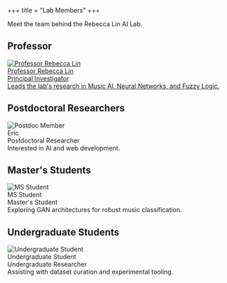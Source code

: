 +++
title = "Lab Members"
+++

Meet the team behind the Rebecca Lin AI Lab.

## Professor

<div class="members-grid">
  <a href="about-professor/" class="member-card-link">
    <div class="member-card clickable">
      <img class="member-photo" src="/img/placeholder.png" alt="Professor Rebecca Lin">
      <div class="member-body">
        <div class="member-name">Professor Rebecca Lin</div>
        <div class="member-role">Principal Investigator</div>
        <div class="member-bio">Leads the lab's research in Music AI, Neural Networks, and Fuzzy Logic.</div>
      </div>
    </div>
  </a>
</div>

## Postdoctoral Researchers

<div class="members-grid">
  <div class="member-card">
    <img class="member-photo" src="/img/placeholder.png" alt="Postdoc Member">
    <div class="member-body">
      <div class="member-name">Eric</div>
      <div class="member-role">Postdoctoral Researcher</div>
      <div class="member-bio">Interested in AI and web development.</div>
    </div>
  </div>
</div>

<!--
## PhD Students

<div class="members-grid">
  <div class="member-card">
    <img class="member-photo" src="/img/placeholder.png" alt="PhD Student">
    <div class="member-body">
      <div class="member-name">PhD Student</div>
      <div class="member-role">PhD Candidate</div>
      <div class="member-bio">Working on transformer-based music generation and evaluation.</div>
    </div>
  </div>
</div>
-->

## Master's Students

<div class="members-grid">
  <div class="member-card">
    <img class="member-photo" src="/img/placeholder.png" alt="MS Student">
    <div class="member-body">
      <div class="member-name">MS Student</div>
      <div class="member-role">Master's Student</div>
      <div class="member-bio">Exploring GAN architectures for robust music classification.</div>
    </div>
  </div>
</div>

## Undergraduate Students

<div class="members-grid">
  <div class="member-card">
    <img class="member-photo" src="/img/placeholder.png" alt="Undergraduate Student">
    <div class="member-body">
      <div class="member-name">Undergraduate Student</div>
      <div class="member-role">Undergraduate Researcher</div>
      <div class="member-bio">Assisting with dataset curation and experimental tooling.</div>
    </div>
  </div>
</div>
